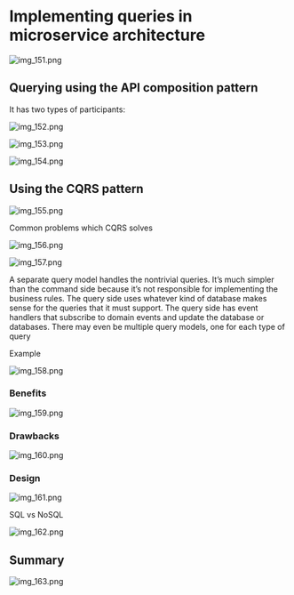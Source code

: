 # Implementing queries in microservice architecture

![img_151.png](img_151.png)

## Querying using the API composition pattern

It has two types of participants:

![img_152.png](img_152.png)

![img_153.png](img_153.png)

![img_154.png](img_154.png)

## Using the CQRS pattern

![img_155.png](img_155.png)

Common problems which CQRS solves

![img_156.png](img_156.png)

![img_157.png](img_157.png)

A separate query model handles the nontrivial queries. It’s much simpler than the command side because it’s not
responsible for implementing the business rules. The query side uses whatever kind of database makes sense for the
queries that it must support. The query side has event handlers that subscribe to domain events and update the database
or databases. There may even be multiple query models, one for each type of query

Example 

![img_158.png](img_158.png)

### Benefits

![img_159.png](img_159.png)

### Drawbacks

![img_160.png](img_160.png)

### Design

![img_161.png](img_161.png)

SQL vs NoSQL

![img_162.png](img_162.png)

## Summary 

![img_163.png](img_163.png)

